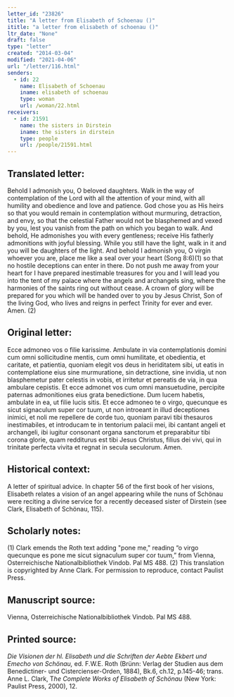 ```yaml
---
letter_id: "23826"
title: "A letter from Elisabeth of Schoenau ()"
ititle: "a letter from elisabeth of schoenau ()"
ltr_date: "None"
draft: false
type: "letter"
created: "2014-03-04"
modified: "2021-04-06"
url: "/letter/116.html"
senders:
  - id: 22
    name: Elisabeth of Schoenau
    iname: elisabeth of schoenau
    type: woman
    url: /woman/22.html
receivers:
  - id: 21591
    name: the sisters in Dirstein
    iname: the sisters in dirstein
    type: people
    url: /people/21591.html
---
```

<h2> Translated letter:</h2>Behold I admonish you, O beloved daughters.  Walk in the way of contemplation of the Lord with all the attention of your mind, with all humility and obedience and love and patience.  God chose you as His heirs so that you would remain in contemplation without murmuring, detraction, and envy, so that the celestial Father would not be blasphemed and vexed by you, lest you vanish from the path on which you began to walk.  And behold, He admonishes you with every gentleness; receive His fatherly admonitions with joyful blessing.  While you still have the light, walk in it and you will be daughters of the light.
And behold I admonish you, O virgin whoever you are, place me like a seal over your heart (Song 8:6)(1) so that no hostile deceptions can enter in there.  Do not push me away from your heart for I have prepared inestimable treasures for you and I will lead you into the tent of my palace where the angels and archangels sing, where the harmonies of the saints ring out without cease.  A crown of glory will be prepared for you which will be handed over to you by Jesus Christ, Son of the living God, who lives and reigns in perfect Trinity for ever and ever.  Amen. (2)
<h2 class="mt-4"> Original letter:</h2>Ecce admoneo vos o filie karissime.  Ambulate in via contemplationis domini cum omni sollicitudine mentis, cum omni humilitate, et obedientia, et caritate, et patientia, quoniam elegit vos deus in heriditatem sibi, ut eatis in contemplatione eius sine murmuratione, sin detractione, sine invidia, ut non blasphemetur pater celestis in vobis, et irritetur et pereatis de via, in qua ambulare cepistis.  Et ecce admonet vos cum omni mansuetudine, percipite paternas admonitiones eius grata benedictione.  Dum lucem habetis, ambulate in ea, ut filie lucis sitis.  Et ecce admoneo te o virgo, quecunque es sicut signaculum super cor tuum, ut non introeant in illud deceptiones inimici, et noli me repellere de corde tuo, quoniam paravi tibi thesauros inestimabiles, et introducam te in tentorium palacii mei, ibi cantant angeli et archangeli, ibi iugitur consonant organa sanctorum et preparabitur tibi corona glorie, quam redditurus est tibi Jesus Christus, filius dei vivi, qui in trinitate perfecta vivita et regnat in secula seculorum.  Amen.
<h2 class="mt-4"> Historical context:</h2>A letter of spiritual advice.  In chapter 56 of the first book of her visions, Elisabeth relates a vision of an angel appearing while the nuns of Schönau were reciting a divine service for a recently deceased sister of Dirstein (see Clark, Elisabeth of Schönau, 115).
<h2 class="mt-4"> Scholarly notes:</h2><p>(1) Clark emends the Roth text adding "pone me," reading “o virgo quecunque es pone me sicut signaculum super cor tuum,” from Vienna, Osterreichische Nationalbibliothek Vindob. Pal MS 488. (2)&nbsp;This translation is copyrighted by Anne Clark. For permission to reproduce, contact Paulist Press.</p><h2 class="mt-4"> Manuscript source:</h2>Vienna, Osterreichische Nationalbibliothek Vindob. Pal MS 488.
<h2 class="mt-4"> Printed source:</h2><p><em>Die Visionen der hl. Elisabeth und die Schriften der Aebte Ekbert und Emecho von Schönau,</em> ed. F.W.E. Roth (Brünn: Verlag der Studien aus dem Benedictiner- und Cistercienser-Orden, 1884), Bk.6, ch.12, p.145-46; trans. Anne L. Clark, T<em>he Complete Works of Elisabeth of Schönau</em> (New York: Paulist Press, 2000), 12. &nbsp;</p>